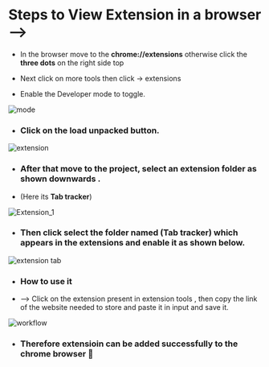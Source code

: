 #  Steps to View Extension in a browser -->

 -  In the browser move to the **chrome://extensions** otherwise click the **three dots** on the right side top 
  
 - Next click on  more tools then click -> extensions
 
 -   Enable the Developer mode to toggle.

![mode](https://user-images.githubusercontent.com/50798369/151940417-8ef24def-4655-4733-88d2-e78af95d65f1.png)


-  ### Click on the load unpacked button.

![extension](https://user-images.githubusercontent.com/50798369/151922701-39be149a-308c-4a3f-8f0d-77590b14c5fa.jpg)

- ### After that move to the project, select an extension folder as shown downwards .
- (Here its **Tab tracker**)

![Extension_1](https://user-images.githubusercontent.com/50798369/151942230-0138d2fe-05bc-49d4-8241-61bff64d4cb5.jpg)

- ### Then click select the folder named (**Tab tracker**) which appears in the extensions and enable it as shown below.

![extension tab](https://user-images.githubusercontent.com/50798369/151942984-acb7998d-efa7-4252-94e8-742e6d75f38e.jpg)

 - ### How to use it
 - --> Click on the extension present in extension tools , then copy the link of the website needed to store and paste it in input and save it.

![workflow](https://user-images.githubusercontent.com/50798369/151943813-394d9ffb-24fd-461c-aae3-69d9942801c0.jpg)

 - ### Therefore extensioin can be added  **successfully** to the chrome browser 🥳
